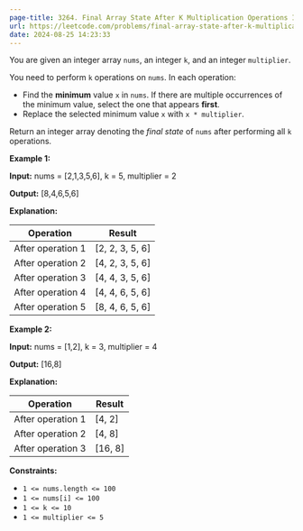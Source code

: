 ```yaml
---
page-title: 3264. Final Array State After K Multiplication Operations I
url: https://leetcode.com/problems/final-array-state-after-k-multiplication-operations-i/description/
date: 2024-08-25 14:23:33
---
```

You are given an integer array `nums`, an integer `k`, and an integer `multiplier`.

You need to perform `k` operations on `nums`. In each operation:

-   Find the **minimum** value `x` in `nums`. If there are multiple occurrences of the minimum value, select the one that appears **first**.
-   Replace the selected minimum value `x` with `x * multiplier`.

Return an integer array denoting the *final state* of `nums` after performing all `k` operations.

**Example 1:**

**Input:** nums = \[2,1,3,5,6\], k = 5, multiplier = 2

**Output:** \[8,4,6,5,6\]

**Explanation:**

| Operation | Result |
| --- | --- |
| After operation 1 | \[2, 2, 3, 5, 6\] |
| After operation 2 | \[4, 2, 3, 5, 6\] |
| After operation 3 | \[4, 4, 3, 5, 6\] |
| After operation 4 | \[4, 4, 6, 5, 6\] |
| After operation 5 | \[8, 4, 6, 5, 6\] |

**Example 2:**

**Input:** nums = \[1,2\], k = 3, multiplier = 4

**Output:** \[16,8\]

**Explanation:**

| Operation | Result |
| --- | --- |
| After operation 1 | \[4, 2\] |
| After operation 2 | \[4, 8\] |
| After operation 3 | \[16, 8\] |

**Constraints:**

-   `1 <= nums.length <= 100`
-   `1 <= nums[i] <= 100`
-   `1 <= k <= 10`
-   `1 <= multiplier <= 5`
